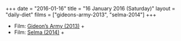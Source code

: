 +++
date = "2016-01-16"
title = "16 January 2016 (Saturday)"
layout = "daily-diet"
films = ["gideons-army-2013", "selma-2014"]
+++

<ul>
<li class="entry films">Film: <a href="/films/gideons-army-2013">Gideon’s Army (2013)</a> +</li>
<li class="entry films">Film: <a href="/films/selma-2014">Selma (2014)</a> +</li>
</ul>